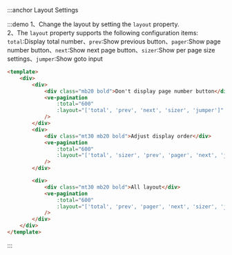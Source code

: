 :::anchor Layout Settings

:::demo 1、Change the layout by setting the `layout` property.<br>2、The `layout` property supports the following configuration items:<br>`total`:Display total number、`prev`:Show previous button、`pager`:Show page number button、`next`:Show next page button、`sizer`:Show per page size settings、`jumper`:Show goto input

```html
<template>
    <div>
        <div>
            <div class="mb20 bold">Don't display page number button</div>
            <ve-pagination
                :total="600"
                :layout="['total', 'prev', 'next', 'sizer', 'jumper']"
            />
        </div>
        <div>
            <div class="mt30 mb20 bold">Adjust display order</div>
            <ve-pagination
                :total="600"
                :layout="['total', 'sizer', 'prev', 'pager', 'next', 'jumper']"
            />
        </div>

        <div>
            <div class="mt30 mb20 bold">All layout</div>
            <ve-pagination
                :total="600"
                :layout="['total', 'prev', 'pager', 'next', 'sizer', 'jumper']"
            />
        </div>
    </div>
</template>
```

:::
